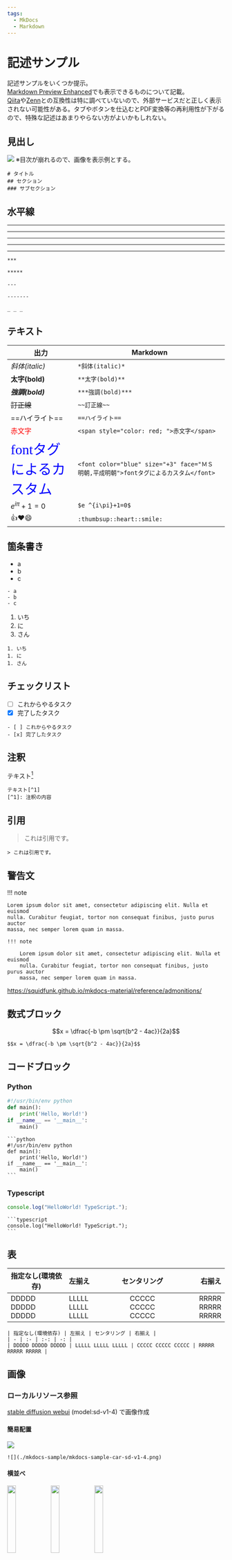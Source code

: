```yaml
---
tags:
  - MkDocs
  - Markdown
---
```

# 記述サンプル
記述サンプルをいくつか提示。  
[Markdown Preview Enhanced](https://marketplace.visualstudio.com/items?itemName=shd101wyy.markdown-preview-enhanced)でも表示できるものについて記載。  
[Qiita](https://qiita.com/)や[Zenn](https://zenn.dev/)との互換性は特に調べていないので、外部サービスだと正しく表示されない可能性がある。タブやボタンを仕込むとPDF変換等の再利用性が下がるので、特殊な記述はあまりやらない方がよいかもしれない。

## 見出し
![](./mkdocs-sample/mkdocs-sample-section.png)
※目次が崩れるので、画像を表示例とする。

```
# タイトル
## セクション
### サブセクション
```

## 水平線
***

*****

---

-------

_ _ _
```
***

*****

---

-------

_ _ _
```

## テキスト
| 出力 | Markdown |
| - | - |
| *斜体(italic)* | `*斜体(italic)*` |
| **太字(bold)** | `**太字(bold)**` |
| ***強調(bold)*** | `***強調(bold)***` |
| ~~訂正線~~ | `~~訂正線~~` |
| ==ハイライト== | `==ハイライト==` |
| <span style="color: red; ">赤文字</span> | `<span style="color: red; ">赤文字</span>` |
| <font color="blue" size="+3" face="ＭＳ 明朝,平成明朝">fontタグによるカスタム</font> | `<font color="blue" size="+3" face="ＭＳ 明朝,平成明朝">fontタグによるカスタム</font>` |
| $e ^{i\pi}+1=0$ | `$e ^{i\pi}+1=0$` |
| :thumbsup::heart::smile: | `:thumbsup::heart::smile:` |

## 箇条書き
- a
- b
- c

```
- a
- b
- c
```

1. いち
1. に
1. さん

```
1. いち
1. に
1. さん
```

## チェックリスト
- [ ] これからやるタスク
- [x] 完了したタスク

```
- [ ] これからやるタスク
- [x] 完了したタスク
```

## 注釈
テキスト[^1]
[^1]: 注釈の内容

```
テキスト[^1]
[^1]: 注釈の内容
```

## 引用
> これは引用です。

```
> これは引用です。
```

## 警告文
!!! note

    Lorem ipsum dolor sit amet, consectetur adipiscing elit. Nulla et euismod
    nulla. Curabitur feugiat, tortor non consequat finibus, justo purus auctor
    massa, nec semper lorem quam in massa.

```
!!! note

    Lorem ipsum dolor sit amet, consectetur adipiscing elit. Nulla et euismod
    nulla. Curabitur feugiat, tortor non consequat finibus, justo purus auctor
    massa, nec semper lorem quam in massa.
```
https://squidfunk.github.io/mkdocs-material/reference/admonitions/

## 数式ブロック

$$x = \dfrac{-b \pm \sqrt{b^2 - 4ac}}{2a}$$

```
$$x = \dfrac{-b \pm \sqrt{b^2 - 4ac}}{2a}$$
```

## コードブロック
### Python
```python
#!/usr/bin/env python
def main():
    print('Hello, World!')
if __name__ == '__main__':
    main()
```

````
```python
#!/usr/bin/env python
def main():
    print('Hello, World!')
if __name__ == '__main__':
    main()
```
````

### Typescript

```typescript
console.log("HelloWorld! TypeScript.");
```

````
```typescript
console.log("HelloWorld! TypeScript.");
```
````

## 表
| 指定なし(環境依存) | 左揃え | センタリング | 右揃え |
| - | :- | :-: | -: |
| DDDDD DDDDD DDDDD | LLLLL LLLLL LLLLL | CCCCC CCCCC CCCCC | RRRRR RRRRR RRRRR |

```
| 指定なし(環境依存) | 左揃え | センタリング | 右揃え |
| - | :- | :-: | -: |
| DDDDD DDDDD DDDDD | LLLLL LLLLL LLLLL | CCCCC CCCCC CCCCC | RRRRR RRRRR RRRRR |
```

## 画像
### ローカルリソース参照
[stable diffusion webui](https://github.com/AUTOMATIC1111/stable-diffusion-webui) (model:sd-v1-4) で画像作成
#### 簡易配置
![](./mkdocs-sample/mkdocs-sample-car-sd-v1-4.png)
```
![](./mkdocs-sample/mkdocs-sample-car-sd-v1-4.png)
```

#### 横並べ
<img src="./mkdocs-sample/mkdocs-sample-car-sd-v1-4.png" width="20%"><img src="./mkdocs-sample/mkdocs-sample-car-sd-v1-4.png" width="20%"><img src="./mkdocs-sample/mkdocs-sample-car-sd-v1-4.png" width="20%">

```
<img src="./mkdocs-sample/mkdocs-sample-car-sd-v1-4.png" width="20%"><img src="./mkdocs-sample/mkdocs-sample-car-sd-v1-4.png" width="20%"><img src="./mkdocs-sample/mkdocs-sample-car-sd-v1-4.png" width="20%">
```

#### 縦並べ
<img src="./mkdocs-sample/mkdocs-sample-car-sd-v1-4.png" width="20%" style="vertical-align:middle; display:block;"/>
<img src="./mkdocs-sample/mkdocs-sample-car-sd-v1-4.png" width="20%" style="vertical-align:middle; display:block;"/>
<img src="./mkdocs-sample/mkdocs-sample-car-sd-v1-4.png" width="20%" style="vertical-align:middle; display:block;"/>
<br>
```
<img src="./mkdocs-sample/mkdocs-sample-car-sd-v1-4.png" width="20%" style="vertical-align:middle; display:block;"/>
<img src="./mkdocs-sample/mkdocs-sample-car-sd-v1-4.png" width="20%" style="vertical-align:middle; display:block;"/>
<img src="./mkdocs-sample/mkdocs-sample-car-sd-v1-4.png" width="20%" style="vertical-align:middle; display:block;"/>
```

### draw.io
![](./mkdocs-sample/mkdocs-sample-sample-dio.dio.png)
```
![](./mkdocs-sample/mkdocs-sample-sample-dio.dio.png)
```

[https://www.drawio.com/](https://www.drawio.com/)  
[https://marketplace.visualstudio.com/items?itemName=hediet.vscode-drawio](https://marketplace.visualstudio.com/items?itemName=hediet.vscode-drawio)

## UML
### mermaid
```mermaid
%% Settings
sequenceDiagram
autonumber

%% Node
actor user as User
box System
participant api as API
participant rdb as RDB
end

%% Sequence
user->>+api: get /user/{user_id}
api->>+rdb: select * from t_user where user_id
rdb-->>-api: response user record
alt user record count == 1
    api-->>user: response 200 with user data
else user record count == 0
    api-->>-user: response 404
end
```
```
%% Settings
sequenceDiagram
autonumber

%% Node
actor user as User
box System
participant api as API
participant rdb as RDB
end

%% Sequence
user->>+api: get /user/{user_id}
api->>+rdb: select * from t_user where user_id
rdb-->>-api: response user record
alt user record count == 1
    api-->>user: response 200 with user data
else user record count == 0
    api-->>-user: response 404
end
```
[https://mermaid.js.org/intro/](https://mermaid.js.org/intro/)

## 動画
### ローカルリソース参照
[stable diffusion webui](https://github.com/AUTOMATIC1111/stable-diffusion-webui) (text2video) で動画作成
<video controls playsinline width="50%" autoplay loop muted="true" src="./mkdocs-sample/mkdocs-sample-vid.mp4" type="video/mp4" >
 Sorry, your browser doesn't support embedded videos.
</video>

```
<video controls playsinline width="50%" autoplay loop muted="true" src="./sample/vid.mp4" type="video/mp4" >
 Sorry, your browser doesn't support embedded videos.
</video>
```

### Youtube
https://www.youtube.com/watch?v=jNQXAC9IVRw
<iframe width="560" height="315" src="https://www.youtube.com/embed/jNQXAC9IVRw" title="YouTube video player" frameborder="0" allow="accelerometer; autoplay; clipboard-write; encrypted-media; gyroscope; picture-in-picture; web-share" allowfullscreen></iframe>

```
<iframe width="560" height="315" src="https://www.youtube.com/embed/jNQXAC9IVRw" title="YouTube video player" frameborder="0" allow="accelerometer; autoplay; clipboard-write; encrypted-media; gyroscope; picture-in-picture; web-share" allowfullscreen></iframe>
```
共有 -> 動画の埋め込み からhtml生成

## SNS
### Twitter
<blockquote class="twitter-tweet"><p lang="en" dir="ltr">just setting up my twttr</p>&mdash; jack (@jack) <a href="https://twitter.com/jack/status/20?ref_src=twsrc%5Etfw">March 21, 2006</a></blockquote> <script async src="https://platform.twitter.com/widgets.js" charset="utf-8"></script>

```
<blockquote class="twitter-tweet"><p lang="en" dir="ltr">just setting up my twttr</p>&mdash; jack (@jack) <a href="https://twitter.com/jack/status/20?ref_src=twsrc%5Etfw">March 21, 2006</a></blockquote> <script async src="https://platform.twitter.com/widgets.js" charset="utf-8"></script>
```
もっと見る -> ツイートを埋め込む からhtml生成
